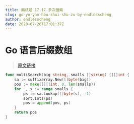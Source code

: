 ```yaml
---
title: 面试题 17.17.多次搜索
slug: go-yu-yan-hou-zhui-shu-zu-by-endlesscheng
author: endlesscheng
date: 2020-07-26T17:01:37Z
---
```

# Go 语言后缀数组
 
> [原文链接](https://leetcode.cn/problems/multi-search-lcci/solution/go-yu-yan-hou-zhui-shu-zu-by-endlesscheng)
```go
func multiSearch(big string, smalls []string) [][]int {
	sa := suffixarray.New([]byte(big))
	pos := make([][]int, 0, len(smalls))
	for _, s := range smalls {
		ps := sa.Lookup([]byte(s), -1)
		sort.Ints(ps)
		pos = append(pos, ps)
	}
	return pos
}
```
